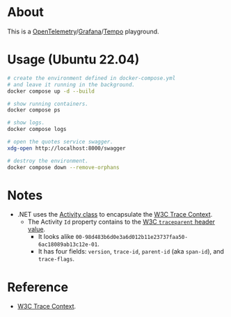 # About

This is a [OpenTelemetry](https://github.com/open-telemetry/opentelemetry-dotnet)/[Grafana](https://github.com/grafana/grafana)/[Tempo](https://github.com/grafana/tempo) playground.

# Usage (Ubuntu 22.04)

```bash
# create the environment defined in docker-compose.yml
# and leave it running in the background.
docker compose up -d --build

# show running containers.
docker compose ps

# show logs.
docker compose logs

# open the quotes service swagger.
xdg-open http://localhost:8000/swagger

# destroy the environment.
docker compose down --remove-orphans
```

# Notes

* .NET uses the [Activity class](https://docs.microsoft.com/en-us/dotnet/api/system.diagnostics.activity?view=net-8.0) to encapsulate the [W3C Trace Context](https://www.w3.org/TR/trace-context/).
  * The Activity `Id` property contains to the [W3C `traceparent` header value](https://www.w3.org/TR/trace-context/#traceparent-header).
    * It looks alike `00-98d483b6d0e3a6d012b11e23737faa50-6ac18089ab13c12e-01`.
    * It has four fields: `version`, `trace-id`, `parent-id` (aka `span-id`), and `trace-flags`.

# Reference

* [W3C Trace Context](https://www.w3.org/TR/trace-context/).
